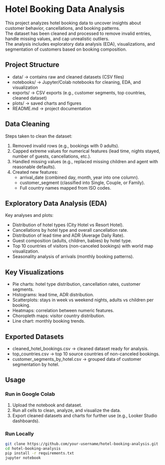 # Hotel Booking Data Analysis

This project analyzes hotel booking data to uncover insights about customer behavior, cancellations, and booking patterns.  
The dataset has been cleaned and processed to remove invalid entries, handle missing values, and cap unrealistic outliers.  
The analysis includes exploratory data analysis (EDA), visualizations, and segmentation of customers based on booking composition.

## Project Structure
- data/ → contains raw and cleaned datasets (CSV files)
- notebooks/ → Jupyter/Colab notebooks for cleaning, EDA, and visualization
- exports/ → CSV exports (e.g., customer segments, top countries, cleaned dataset)
- plots/ → saved charts and figures
- README.md → project documentation

## Data Cleaning
Steps taken to clean the dataset:
1. Removed invalid rows (e.g., bookings with 0 adults).
2. Capped extreme values for numerical features (lead time, nights stayed, number of guests, cancellations, etc.).
3. Handled missing values (e.g., replaced missing children and agent with reasonable defaults).
4. Created new features:
   - arrival_date (combined day, month, year into one column).
   - customer_segment (classified into Single, Couple, or Family).
   - Full country names mapped from ISO codes.

## Exploratory Data Analysis (EDA)
Key analyses and plots:
- Distribution of hotel types (City Hotel vs Resort Hotel).
- Cancellations by hotel type and overall cancellation rate.
- Distribution of lead time and ADR (Average Daily Rate).
- Guest composition (adults, children, babies) by hotel type.
- Top 10 countries of visitors (non-canceled bookings) with world map visualization.
- Seasonality analysis of arrivals (monthly booking patterns).

## Key Visualizations
- Pie charts: hotel type distribution, cancellation rates, customer segments.
- Histograms: lead time, ADR distribution.
- Scatterplots: stays in week vs weekend nights, adults vs children per booking.
- Heatmaps: correlation between numeric features.
- Choropleth maps: visitor country distribution.
- Line chart: monthly booking trends.

## Exported Datasets
- cleaned_hotel_bookings.csv → cleaned dataset ready for analysis.
- top_countries.csv → top 10 source countries of non-canceled bookings.
- customer_segments_by_hotel.csv → grouped data of customer segmentation by hotel.

## Usage
### Run in Google Colab
1. Upload the notebook and dataset.
2. Run all cells to clean, analyze, and visualize the data.
3. Export cleaned datasets and charts for further use (e.g., Looker Studio dashboards).

### Run Locally
```bash
git clone https://github.com/your-username/hotel-booking-analysis.git
cd hotel-booking-analysis
pip install -r requirements.txt
jupyter notebook
